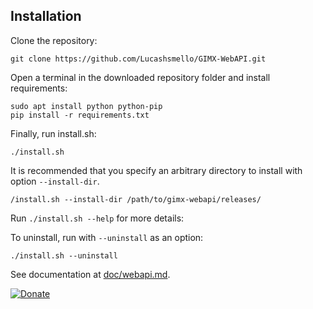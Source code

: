 ## Installation

Clone the repository:
```
git clone https://github.com/Lucashsmello/GIMX-WebAPI.git
```

Open a terminal in the downloaded repository folder and install requirements:
```
sudo apt install python python-pip
pip install -r requirements.txt
```

Finally, run install.sh:
```
./install.sh
```
It is recommended that you specify an arbitrary directory to install with option `--install-dir`.
```
/install.sh --install-dir /path/to/gimx-webapi/releases/
```
Run `./install.sh --help` for more details:

To uninstall, run with `--uninstall` as an option:
```
./install.sh --uninstall
```

See documentation at [doc/webapi.md](doc/webapi.md).

[![Donate](https://img.shields.io/badge/Donate-PayPal-green.svg)](https://www.paypal.com/cgi-bin/webscr?cmd=_donations&business=9HSBCLLHHDMAY&item_name=Development+of+GIMX+Web+API,+GIMX+Android+and+improvement+of+GIMX+Mouse2Axis+translation&currency_code=BRL&source=url)
